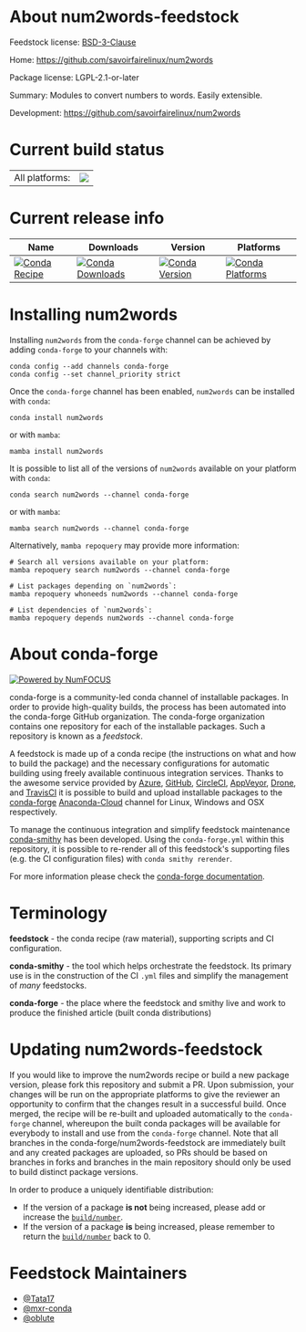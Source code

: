About num2words-feedstock
=========================

Feedstock license: [BSD-3-Clause](https://github.com/conda-forge/num2words-feedstock/blob/main/LICENSE.txt)

Home: https://github.com/savoirfairelinux/num2words

Package license: LGPL-2.1-or-later

Summary: Modules to convert numbers to words. Easily extensible.

Development: https://github.com/savoirfairelinux/num2words

Current build status
====================


<table><tr><td>All platforms:</td>
    <td>
      <a href="https://dev.azure.com/conda-forge/feedstock-builds/_build/latest?definitionId=11353&branchName=main">
        <img src="https://dev.azure.com/conda-forge/feedstock-builds/_apis/build/status/num2words-feedstock?branchName=main">
      </a>
    </td>
  </tr>
</table>

Current release info
====================

| Name | Downloads | Version | Platforms |
| --- | --- | --- | --- |
| [![Conda Recipe](https://img.shields.io/badge/recipe-num2words-green.svg)](https://anaconda.org/conda-forge/num2words) | [![Conda Downloads](https://img.shields.io/conda/dn/conda-forge/num2words.svg)](https://anaconda.org/conda-forge/num2words) | [![Conda Version](https://img.shields.io/conda/vn/conda-forge/num2words.svg)](https://anaconda.org/conda-forge/num2words) | [![Conda Platforms](https://img.shields.io/conda/pn/conda-forge/num2words.svg)](https://anaconda.org/conda-forge/num2words) |

Installing num2words
====================

Installing `num2words` from the `conda-forge` channel can be achieved by adding `conda-forge` to your channels with:

```
conda config --add channels conda-forge
conda config --set channel_priority strict
```

Once the `conda-forge` channel has been enabled, `num2words` can be installed with `conda`:

```
conda install num2words
```

or with `mamba`:

```
mamba install num2words
```

It is possible to list all of the versions of `num2words` available on your platform with `conda`:

```
conda search num2words --channel conda-forge
```

or with `mamba`:

```
mamba search num2words --channel conda-forge
```

Alternatively, `mamba repoquery` may provide more information:

```
# Search all versions available on your platform:
mamba repoquery search num2words --channel conda-forge

# List packages depending on `num2words`:
mamba repoquery whoneeds num2words --channel conda-forge

# List dependencies of `num2words`:
mamba repoquery depends num2words --channel conda-forge
```


About conda-forge
=================

[![Powered by
NumFOCUS](https://img.shields.io/badge/powered%20by-NumFOCUS-orange.svg?style=flat&colorA=E1523D&colorB=007D8A)](https://numfocus.org)

conda-forge is a community-led conda channel of installable packages.
In order to provide high-quality builds, the process has been automated into the
conda-forge GitHub organization. The conda-forge organization contains one repository
for each of the installable packages. Such a repository is known as a *feedstock*.

A feedstock is made up of a conda recipe (the instructions on what and how to build
the package) and the necessary configurations for automatic building using freely
available continuous integration services. Thanks to the awesome service provided by
[Azure](https://azure.microsoft.com/en-us/services/devops/), [GitHub](https://github.com/),
[CircleCI](https://circleci.com/), [AppVeyor](https://www.appveyor.com/),
[Drone](https://cloud.drone.io/welcome), and [TravisCI](https://travis-ci.com/)
it is possible to build and upload installable packages to the
[conda-forge](https://anaconda.org/conda-forge) [Anaconda-Cloud](https://anaconda.org/)
channel for Linux, Windows and OSX respectively.

To manage the continuous integration and simplify feedstock maintenance
[conda-smithy](https://github.com/conda-forge/conda-smithy) has been developed.
Using the ``conda-forge.yml`` within this repository, it is possible to re-render all of
this feedstock's supporting files (e.g. the CI configuration files) with ``conda smithy rerender``.

For more information please check the [conda-forge documentation](https://conda-forge.org/docs/).

Terminology
===========

**feedstock** - the conda recipe (raw material), supporting scripts and CI configuration.

**conda-smithy** - the tool which helps orchestrate the feedstock.
                   Its primary use is in the construction of the CI ``.yml`` files
                   and simplify the management of *many* feedstocks.

**conda-forge** - the place where the feedstock and smithy live and work to
                  produce the finished article (built conda distributions)


Updating num2words-feedstock
============================

If you would like to improve the num2words recipe or build a new
package version, please fork this repository and submit a PR. Upon submission,
your changes will be run on the appropriate platforms to give the reviewer an
opportunity to confirm that the changes result in a successful build. Once
merged, the recipe will be re-built and uploaded automatically to the
`conda-forge` channel, whereupon the built conda packages will be available for
everybody to install and use from the `conda-forge` channel.
Note that all branches in the conda-forge/num2words-feedstock are
immediately built and any created packages are uploaded, so PRs should be based
on branches in forks and branches in the main repository should only be used to
build distinct package versions.

In order to produce a uniquely identifiable distribution:
 * If the version of a package **is not** being increased, please add or increase
   the [``build/number``](https://docs.conda.io/projects/conda-build/en/latest/resources/define-metadata.html#build-number-and-string).
 * If the version of a package **is** being increased, please remember to return
   the [``build/number``](https://docs.conda.io/projects/conda-build/en/latest/resources/define-metadata.html#build-number-and-string)
   back to 0.

Feedstock Maintainers
=====================

* [@Tata17](https://github.com/Tata17/)
* [@mxr-conda](https://github.com/mxr-conda/)
* [@oblute](https://github.com/oblute/)

